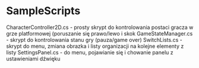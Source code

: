 # SampleScripts

CharacterController2D.cs - prosty skrypt do kontrolowania postaci gracza w grze platformowej (poruszanie się prawo/lewo i skok
GameStateManager.cs - skrypt do kontrolowania stanu gry (pauza/game over)
SwitchLists.cs - skrypt do menu, zmiana obrazka i listy organizacji na kolejne elementy z listy
SettingsPanel.cs - do menu, pojawianie się i chowanie panelu z ustawieniami dźwięku
